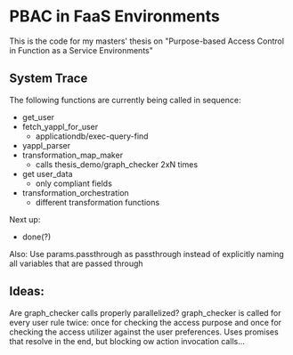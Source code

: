 # PBAC in FaaS Environments

This is the code for my masters' thesis on "Purpose-based Access Control
in Function as a Service Environments"

## System Trace
The following functions are currently being called in sequence:
- get_user
- fetch_yappl_for_user
  - applicationdb/exec-query-find
- yappl_parser
- transformation_map_maker
  - calls thesis_demo/graph_checker 2xN times
- get user_data
  - only compliant fields
- transformation_orchestration
  - different transformation functions

Next up:
- done(?)

Also: Use params.passthrough as passthrough instead of explicitly naming
all variables that are passed through

## Ideas:
Are graph_checker calls properly parallelized?
graph_checker is called for every user rule twice: once for checking the
access purpose and once for checking the access utilizer against the
user preferences.
Uses promises that resolve in the end, but blocking ow action invocation
calls...
